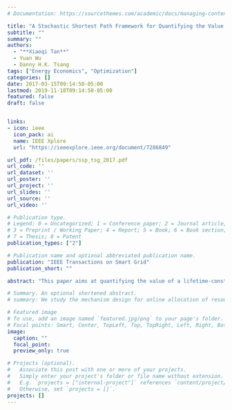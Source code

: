 ```yaml
---
# Documentation: https://sourcethemes.com/academic/docs/managing-content/

title: "A Stochastic Shortest Path Framework for Quantifying the Value and Lifetime of Battery Energy Storage Under Dynamic Pricing"
subtitle: ""
summary: ""
authors:
  - "**Xiaoqi Tan**"
  - Yuan Wu
  - Danny H.K. Tsang
tags: ["Energy Economics", "Optimization"]
categories: []
date: 2017-03-15T09:14:50-05:00
lastmod: 2019-11-18T09:14:50-05:00
featured: false
draft: false


links:
- icon: ieee
  icon_pack: ai
  name: IEEE Xplore
  url: "https://ieeexplore.ieee.org/document/7286849"

url_pdf: /files/papers/ssp_tsg_2017.pdf
url_code: ''
url_dataset: ''
url_poster: ''
url_project: ''
url_slides: ''
url_source: ''
url_video: ''

# Publication type.
# Legend: 0 = Uncategorized; 1 = Conference paper; 2 = Journal article;
# 3 = Preprint / Working Paper; 4 = Report; 5 = Book; 6 = Book section;
# 7 = Thesis; 8 = Patent
publication_types: ["2"]

# Publication name and optional abbreviated publication name.
publication: "IEEE Transactions on Smart Grid"
publication_short: ""

abstract: "This paper aims at quantifying the value of a lifetime-constrained battery energy storage system (BESS) operated by a consumer who faces fluctuating electricity prices. We define the lifetime of the BESS as the serving duration within which the BESSs capacity stays above a certain threshold of its initial capacity and define the value of the BESS as the total peak-shaving value within its entire lifetime. Under the assumption that the price dynamics are Markovian, we show that maximizing the average value of the BESS can be formulated as a stochastic shortest path (SSP) problem, and the average lifetime corresponds to the average number of steps before being absorbed in the SSP problem. We propose an efficient parallel value iteration algorithm to solve the proposed SSP problem with guarantees of achieving optimality and a fast convergence. We also derive a closed form expression for the average lifetime based on the principle of an embedded absorbing Markov chain. We validate our model and algorithm on a practical BESS via real price data sets from two different markets. Comparison of the computational efficiency between the standard Gauss-Seidel value iteration and our parallel algorithm is also illustrated through extensive simulation."

# Summary. An optional shortened abstract.
# summary: We study the mechanism design for online allocation of resources. A single supplier who allocates capacity-limited resources (e.g., computing cycles, network bandwidth, energy, etc. ) to requests that arrive in a sequential and arbitrary manner.

# Featured image
# To use, add an image named `featured.jpg/png` to your page's folder.
# Focal points: Smart, Center, TopLeft, Top, TopRight, Left, Right, BottomLeft, Bottom, BottomRight.
image:
  caption: ""
  focal_point: 
  preview_only: true

# Projects (optional).
#   Associate this post with one or more of your projects.
#   Simply enter your project's folder or file name without extension.
#   E.g. `projects = ["internal-project"]` references `content/project/deep-learning/index.md`.
#   Otherwise, set `projects = []`.
projects: []
---
```


